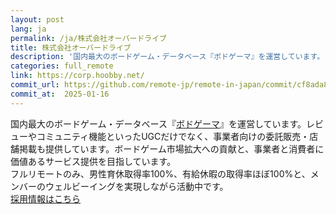 ```yaml
---
layout: post
lang: ja
permalink: /ja/株式会社オーバードライブ
title: 株式会社オーバードライブ
description: '国内最大のボードゲーム・データベース『ボドゲーマ』を運営しています。レビューやコミュニティ機能といったUGCだけでなく、事業者向けの委託販売・店舗掲載も提供しています。ボードゲーム市場拡大への貢献と、事業者と消費者に価値あるサービス提供を目指しています。 フルリモートのみ、男性育休取得率100%、有給休暇の取得率ほぼ100%と、メンバーのウェルビーイングを実現しながら活動中です。 採用情報はこちら'
categories: full_remote
link: https://corp.hoobby.net/
commit_url: https://github.com/remote-jp/remote-in-japan/commit/cf8ada8eae0f29603e476cd235d4527e9ea268e4
commit_at:  2025-01-16
---
```


<p>国内最大のボードゲーム・データベース『<a href="https://bodoge.hoobby.net/">ボドゲーマ</a>』を運営しています。レビューやコミュニティ機能といったUGCだけでなく、事業者向けの委託販売・店舗掲載も提供しています。ボードゲーム市場拡大への貢献と、事業者と消費者に価値あるサービス提供を目指しています。<br />フルリモートのみ、男性育休取得率100%、有給休暇の取得率ほぼ100%と、メンバーのウェルビーイングを実現しながら活動中です。<br /><a href="https://findy-code.io/companies/1581/jobs">採用情報はこちら</a></p>

